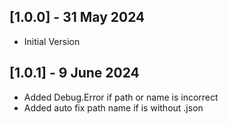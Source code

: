 ## [1.0.0] - 31 May 2024
 - Initial Version
## [1.0.1] - 9 June 2024
 - Added Debug.Error if path or name is incorrect
 - Added auto fix path name if is without .json